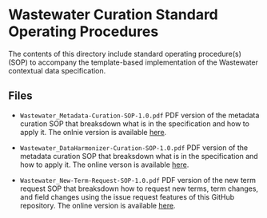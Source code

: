 # Wastewater Curation Standard Operating Procedures

The contents of this directory include standard operating procedure(s) (SOP) to accompany the template-based implementation of the Wastewater contextual data specification. 

## Files

- `Wastewater_Metadata-Curation-SOP-1.0.pdf` 
PDF version of the metadata curation SOP that breaksdown what is in the specification and how to apply it. The onlnie version is available [here](https://docs.google.com/document/d/e/2PACX-1vQAUwv90ne1eQ8ta3SUU3uM6Dz9oWn6AoMjKfOfdTXu_qyM8MBIYMljFotkMQYVEAoZpKmfbREKsDo5/pub).

- `Wastewater_DataHarmonizer-Curation-SOP-1.0.pdf` 
PDF version of the metadata curation SOP that breaksdown what is in the specification and how to apply it. The online verson is available [here](https://docs.google.com/document/d/e/2PACX-1vT8jkHE2IysD4qgGLHDfSlVn7VdvMmb3ZHF2vN35n4x8YJHyGB4XHzFoi_QidyRMYKDPb93aZ9nxMpm/pub).



- `Wastewater_New-Term-Request-SOP-1.0.pdf`
PDF version of the new term request SOP that breaksdown how to request new terms, term changes, and field changes using the issue request features of this GitHub repository. The online version is available [here](https://docs.google.com/document/d/e/2PACX-1vRc3DLxA72Cj8Htq9oD1dNpkIJ9hN8vyT9yQluOGVcCfkoLMN3LIlvMc8R7eIu0_bi_Cab_UwU6Rvrx/pub).


